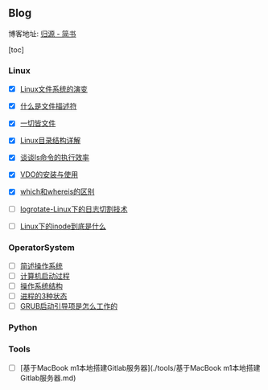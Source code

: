 ## Blog

博客地址: [归源 - 简书](https://www.jianshu.com/u/c68fc45881f2)

[toc]

### Linux

- [x] [Linux文件系统的演变](./Linux/Linux文件系统的演变.md)
- [x] [什么是文件描述符](./Linux/什么是文件描述符.md)
- [x] [一切皆文件](./Linux/一切皆文件.md)
- [x] [Linux目录结构详解](./Linux/Linux目录结构详解.md)
- [x] [谈谈ls命令的执行效率](./Linux/谈谈ls命令的执行效率.md)
- [x] [VDO的安装与使用](./Linux/VDO的安装与使用.md)
- [x] [which和whereis的区别](./Linux/which和whereis的区别.md)
- [ ] [logrotate-Linux下的日志切割技术](./Linux/logrotate-Linux下的日志切割技术.md)
- [ ] [Linux下的inode到底是什么](./Linux/Linux下的inode到底是什么.md)



### OperatorSystem

- [ ] [简述操作系统](./操作系统/简述操作系统.md)
- [ ] [计算机启动过程](./操作系统/计算机启动过程.md)
- [ ] [操作系统结构](./操作系统/操作系统结构.md)
- [ ] [进程的3种状态](./操作系统/进程的3种状态.md)
- [ ] [GRUB启动引导项是怎么工作的](./操作系统/GRUB启动引导项是怎么工作的.md)

### Python



### Tools

- [ ] [基于MacBook m1本地搭建Gitlab服务器](./tools/基于MacBook m1本地搭建Gitlab服务器.md)